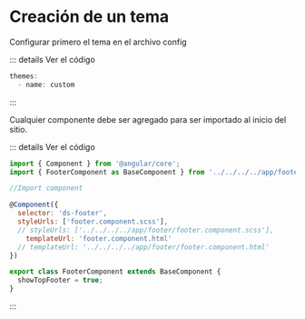# Creación de un tema
Configurar primero el tema en el archivo config

::: details Ver el código
```js
themes:
  - name: custom 
```
:::

Cualquier componente debe ser agregado para ser importado al inicio del sitio.

::: details Ver el código
```js
import { Component } from '@angular/core';
import { FooterComponent as BaseComponent } from '../../../../app/footer/footer.component';

//Import component 

@Component({
  selector: 'ds-footer',
  styleUrls: ['footer.component.scss'],
  // styleUrls: ['../../../../app/footer/footer.component.scss'],
    templateUrl: 'footer.component.html'
  // templateUrl: '../../../../app/footer/footer.component.html'
})

export class FooterComponent extends BaseComponent {
  showTopFooter = true;
}

```

:::
